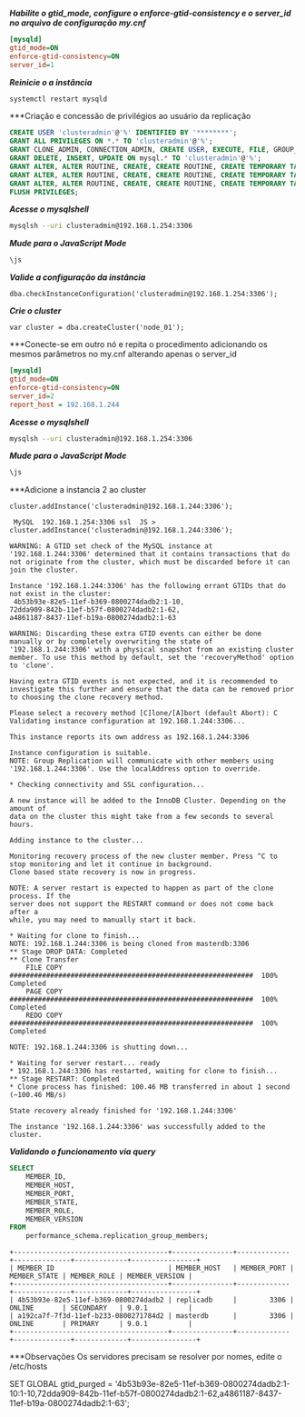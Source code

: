 ***Habilite o gtid_mode, configure o enforce-gtid-consistency e o server_id no arquivo de configuração my.cnf***
```ini
[mysqld]
gtid_mode=ON
enforce-gtid-consistency=ON
server_id=1
```

***Reinicie o a instância***
```bash
systemctl restart mysqld
```

***Criação e concessão de privilégios ao usuário da replicação
```SQL
CREATE USER 'clusteradmin'@'%' IDENTIFIED BY '********';
GRANT ALL PRIVILEGES ON *.* TO 'clusteradmin'@'%';
GRANT CLONE_ADMIN, CONNECTION_ADMIN, CREATE USER, EXECUTE, FILE, GROUP_REPLICATION_ADMIN, PERSIST_RO_VARIABLES_ADMIN, PROCESS, RELOAD, REPLICATION CLIENT, REPLICATION SLAVE, REPLICATION_APPLIER, REPLICATION_SLAVE_ADMIN, ROLE_ADMIN, SELECT, SHUTDOWN, SYSTEM_VARIABLES_ADMIN ON *.* TO 'clusteradmin'@'%' WITH GRANT OPTION;
GRANT DELETE, INSERT, UPDATE ON mysql.* TO 'clusteradmin'@'%';
GRANT ALTER, ALTER ROUTINE, CREATE, CREATE ROUTINE, CREATE TEMPORARY TABLES, CREATE VIEW, DELETE, DROP, EVENT, EXECUTE, INDEX, INSERT, LOCK TABLES, REFERENCES, SHOW VIEW, TRIGGER, UPDATE ON mysql_innodb_cluster_metadata.* TO 'clusteradmin'@'%' WITH GRANT OPTION;
GRANT ALTER, ALTER ROUTINE, CREATE, CREATE ROUTINE, CREATE TEMPORARY TABLES, CREATE VIEW, DELETE, DROP, EVENT, EXECUTE, INDEX, INSERT, LOCK TABLES, REFERENCES, SHOW VIEW, TRIGGER, UPDATE ON mysql_innodb_cluster_metadata_bkp.* TO 'clusteradmin'@'%' WITH GRANT OPTION;
GRANT ALTER, ALTER ROUTINE, CREATE, CREATE ROUTINE, CREATE TEMPORARY TABLES, CREATE VIEW, DELETE, DROP, EVENT, EXECUTE, INDEX, INSERT, LOCK TABLES, REFERENCES, SHOW VIEW, TRIGGER, UPDATE ON mysql_innodb_cluster_metadata_previous.* TO 'clusteradmin'@'%' WITH GRANT OPTION;
FLUSH PRIVILEGES;
```

***Acesse o mysqlshell***
```bash
mysqlsh --uri clusteradmin@192.168.1.254:3306
```

***Mude para o JavaScript Mode***
```bash
\js
```

***Valide a configuração da instância***
```JS
dba.checkInstanceConfiguration('clusteradmin@192.168.1.254:3306');
```

***Crie o cluster***
```JS
var cluster = dba.createCluster('node_01');
```

***Conecte-se em outro nó e repita o procedimento adicionando os mesmos parâmetros no my.cnf alterando apenas o server_id
```ini
[mysqld]
gtid_mode=ON
enforce-gtid-consistency=ON
server_id=2
report_host = 192.168.1.244
```

***Acesse o mysqlshell***
```bash
mysqlsh --uri clusteradmin@192.168.1.254:3306
```

***Mude para o JavaScript Mode***
```bash
\js
```
***Adicione a instancia 2 ao cluster
```JS
cluster.addInstance('clusteradmin@192.168.1.244:3306');
```

```LOG
 MySQL  192.168.1.254:3306 ssl  JS > cluster.addInstance('clusteradmin@192.168.1.244:3306');

WARNING: A GTID set check of the MySQL instance at '192.168.1.244:3306' determined that it contains transactions that do not originate from the cluster, which must be discarded before it can join the cluster.

Instance '192.168.1.244:3306' has the following errant GTIDs that do not exist in the cluster:
 4b53b93e-82e5-11ef-b369-0800274dadb2:1-10,
72dda909-842b-11ef-b57f-0800274dadb2:1-62,
a4861187-8437-11ef-b19a-0800274dadb2:1-63

WARNING: Discarding these extra GTID events can either be done manually or by completely overwriting the state of '192.168.1.244:3306' with a physical snapshot from an existing cluster member. To use this method by default, set the 'recoveryMethod' option to 'clone'.

Having extra GTID events is not expected, and it is recommended to investigate this further and ensure that the data can be removed prior to choosing the clone recovery method.

Please select a recovery method [C]lone/[A]bort (default Abort): C
Validating instance configuration at 192.168.1.244:3306...

This instance reports its own address as 192.168.1.244:3306

Instance configuration is suitable.
NOTE: Group Replication will communicate with other members using '192.168.1.244:3306'. Use the localAddress option to override.

* Checking connectivity and SSL configuration...

A new instance will be added to the InnoDB Cluster. Depending on the amount of
data on the cluster this might take from a few seconds to several hours.

Adding instance to the cluster...

Monitoring recovery process of the new cluster member. Press ^C to stop monitoring and let it continue in background.
Clone based state recovery is now in progress.

NOTE: A server restart is expected to happen as part of the clone process. If the
server does not support the RESTART command or does not come back after a
while, you may need to manually start it back.

* Waiting for clone to finish...
NOTE: 192.168.1.244:3306 is being cloned from masterdb:3306
** Stage DROP DATA: Completed
** Clone Transfer
    FILE COPY  ############################################################  100%  Completed
    PAGE COPY  ############################################################  100%  Completed
    REDO COPY  ############################################################  100%  Completed

NOTE: 192.168.1.244:3306 is shutting down...

* Waiting for server restart... ready
* 192.168.1.244:3306 has restarted, waiting for clone to finish...
** Stage RESTART: Completed
* Clone process has finished: 100.46 MB transferred in about 1 second (~100.46 MB/s)

State recovery already finished for '192.168.1.244:3306'

The instance '192.168.1.244:3306' was successfully added to the cluster.
```

***Validando o funcionamento via query***
```SQL
SELECT 
    MEMBER_ID,
    MEMBER_HOST,
    MEMBER_PORT,
    MEMBER_STATE,
    MEMBER_ROLE,
    MEMBER_VERSION
FROM 
    performance_schema.replication_group_members;
```

```LOG
+--------------------------------------+---------------+-------------+--------------+-------------+----------------+
| MEMBER_ID                            | MEMBER_HOST   | MEMBER_PORT | MEMBER_STATE | MEMBER_ROLE | MEMBER_VERSION |
+--------------------------------------+---------------+-------------+--------------+-------------+----------------+
| 4b53b93e-82e5-11ef-b369-0800274dadb2 | replicadb     |        3306 | ONLINE       | SECONDARY   | 9.0.1          |
| a192ca7f-7f3d-11ef-b233-0800271784d2 | masterdb      |        3306 | ONLINE       | PRIMARY     | 9.0.1          |
+--------------------------------------+---------------+-------------+--------------+-------------+----------------+
```

***Observações
Os servidores precisam se resolver por nomes, edite o /etc/hosts

 



SET GLOBAL gtid_purged = '4b53b93e-82e5-11ef-b369-0800274dadb2:1-10:1-10,72dda909-842b-11ef-b57f-0800274dadb2:1-62,a4861187-8437-11ef-b19a-0800274dadb2:1-63';
